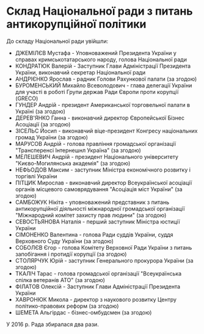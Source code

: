 # Склад Національної ради з питань антикорупційної політики

До складу Національної ради увійшли:
<ul>
	<li>ДЖЕМІЛЄВ Мустафа - Уповноважений Президента України у справах кримськотатарського народу, голова Національної ради</li>
	<li>КОНДРАТЮК Валерій - Заступник Глави Адміністрації Президента України, виконавчий секретар Національної ради</li>
	<li>АНДРІЄНКО Ярослав - радник Голови Рахункової палати (за згодою)</li>
	<li>БУРОМЕНСЬКИЙ Михайло Всеволодович - глава делегації України для участі в роботі Групи держав Ради Європи проти корупції (GRECO)</li>
	<li>ГУНДЕР Андрій - президент Американської торговельної палати в Україні (за згодою)</li>
	<li>ДЕРЕВ'ЯНКО Ганна - виконавчий директор Європейської Бізнес Асоціації (за згодою)</li>
	<li>ЗІСЕЛЬС Йосип - виконавчий віце-президент Конгресу національних громад України (за згодою)</li>
	<li>МАРУСОВ Андрій - голова правління громадської організації "Трансперенсі Інтернешнл Україна" (за згодою)</li>
	<li>МЕЛЕШЕВИЧ Андрій - президент Національного університету "Києво-Могилянська академія" (за згодою)</li>
	<li>НЕФЬОДОВ Максим - заступник Міністра економічного розвитку і торгівлі України</li>
	<li>ПІТЦИК Мирослав - виконавчий директор Всеукраїнської асоціації органів місцевого самоврядування "Асоціація міст України" (за згодою)</li>
	<li>САМБОЖУК Нікіта - уповноважений представник з питань антикорупційної діяльності міжнародної громадської організації "Міжнародний комітет захисту прав людини" (за згодою)</li>
	<li>СЕВОСТЬЯНОВА Наталія - перший заступник Міністра юстиції України</li>
	<li>СІМОНЕНКО Валентина - голова Ради суддів України, суддя Верховного Суду України (за згодою)</li>
	<li>СОБОЛЄВ Єгор - голова Комітету Верховної Ради України з питань запобігання і протидії корупції (за згодою)</li>
	<li>СТОЛЯРЧУК Юрій - заступник Генерального прокурора України (за згодою)</li>
	<li>ТКАЛІЧ Тарас - голова громадської організації "Всеукраїнська спілка ветеранів АТО" (за згодою)</li>
	<li>ФІЛАТОВ Олексій - Заступник Глави Адміністрації Президента України</li>
	<li>ХАВРОНЮК Микола - директор з наукового розвитку Центру політико-правових реформ (за згодою)</li>
	<li>ШЕМЕТА Альгірдас - бізнес-омбудсмен (за згодою)</li>
</ul>

У 2016 р. Рада збиралася два рази. 